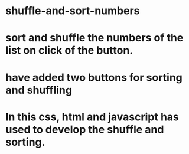 # shuffle-and-sort-numbers
# sort and shuffle the numbers of the list on click of the button.
# have added two buttons for sorting and shuffling
# In this css, html and javascript has used to develop the shuffle and sorting.
